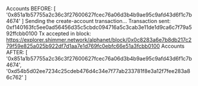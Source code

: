 Accounts BEFORE:
[
'0x851a1b57755a2c36c3f27600627fcec76a06d3b4b9ae95c9afd43d6f1c7b4674'
]
Sending the create-account transaction...
Transaction sent: 0xf140163fc5ee0ad56456d35c5cbdc094716a5c3cab3e11de1d9ca6c7f79a592ffcbb0100
Tx accepted in block: https://explorer.shimmer.network/alphanet/block/0x0c8283a6e7b8db217c279f59e825a025b922df7d1aa7e1d769fc0ebfc66e51a3fcbb0100
Accounts AFTER:
[
'0x851a1b57755a2c36c3f27600627fcec76a06d3b4b9ae95c9afd43d6f1c7b4674',
'0xd54b5d02ee7234c25cdeb476d4c34e7f77ab233781f8e3a12f7fee283a86c762'
]
